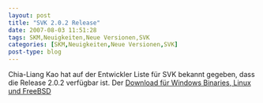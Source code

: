 ```yaml
---
layout: post
title: "SVK 2.0.2 Release"
date: 2007-08-03 11:51:28
tags: SKM,Neuigkeiten,Neue Versionen,SVK
categories: [SKM,Neuigkeiten,Neue Versionen,SVK]
post-type: blog
---
```

Chia-Liang Kao hat auf der Entwickler Liste für SVK bekannt gegeben, dass die Release 2.0.2 verfügbar ist. Der <a href="http://download.bestpractical.com/pub/svk/2.0.2">Download  für Windows Binaries, Linux und FreeBSD</a>
